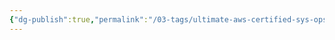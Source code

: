 ```yaml
---
{"dg-publish":true,"permalink":"/03-tags/ultimate-aws-certified-sys-ops-administrator-associate-2024/","dgPassFrontmatter":true}
---
```


